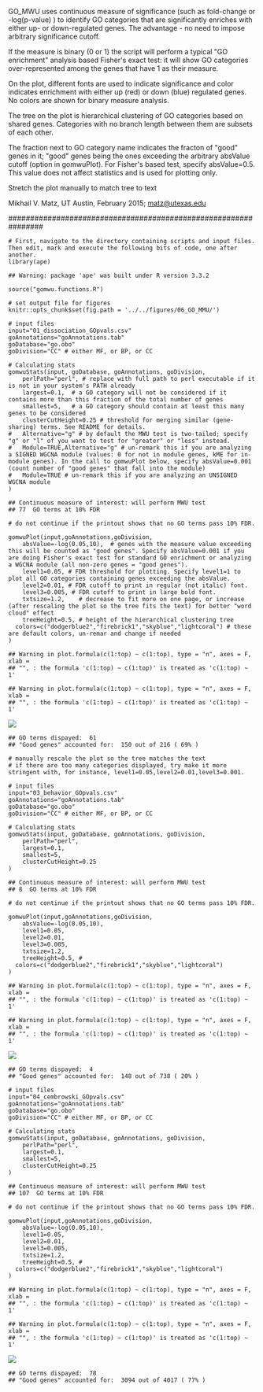 GO\_MWU uses continuous measure of significance (such as fold-change or
-log(p-value) ) to identify GO categories that are significantly
enriches with either up- or down-regulated genes. The advantage - no
need to impose arbitrary significance cutoff.

If the measure is binary (0 or 1) the script will perform a typical "GO
enrichment" analysis based Fisher's exact test: it will show GO
categories over-represented among the genes that have 1 as their
measure.

On the plot, different fonts are used to indicate significance and color
indicates enrichment with either up (red) or down (blue) regulated
genes. No colors are shown for binary measure analysis.

The tree on the plot is hierarchical clustering of GO categories based
on shared genes. Categories with no branch length between them are
subsets of each other.

The fraction next to GO category name indicates the fracton of "good"
genes in it; "good" genes being the ones exceeding the arbitrary
absValue cutoff (option in gomwuPlot). For Fisher's based test, specify
absValue=0.5. This value does not affect statistics and is used for
plotting only.

Stretch the plot manually to match tree to text

Mikhail V. Matz, UT Austin, February 2015; <matz@utexas.edu>

################################################################ 

    # First, navigate to the directory containing scripts and input files. Then edit, mark and execute the following bits of code, one after another.
    library(ape)

    ## Warning: package 'ape' was built under R version 3.3.2

    source("gomwu.functions.R")

    # set output file for figures 
    knitr::opts_chunk$set(fig.path = '../../figures/06_GO_MMU/')

    # input files
    input="01_dissociation_GOpvals.csv" 
    goAnnotations="goAnnotations.tab" 
    goDatabase="go.obo" 
    goDivision="CC" # either MF, or BP, or CC

    # Calculating stats
    gomwuStats(input, goDatabase, goAnnotations, goDivision,
        perlPath="perl", # replace with full path to perl executable if it is not in your system's PATH already
        largest=0.1,  # a GO category will not be considered if it contains more than this fraction of the total number of genes
        smallest=5,   # a GO category should contain at least this many genes to be considered
        clusterCutHeight=0.25 # threshold for merging similar (gene-sharing) terms. See README for details.
    #   Alternative="g" # by default the MWU test is two-tailed; specify "g" or "l" of you want to test for "greater" or "less" instead. 
    #   Module=TRUE,Alternative="g" # un-remark this if you are analyzing a SIGNED WGCNA module (values: 0 for not in module genes, kME for in-module genes). In the call to gomwuPlot below, specify absValue=0.001 (count number of "good genes" that fall into the module)
    #   Module=TRUE # un-remark this if you are analyzing an UNSIGNED WGCNA module 
    )

    ## Continuous measure of interest: will perform MWU test
    ## 77  GO terms at 10% FDR

    # do not continue if the printout shows that no GO terms pass 10% FDR.

    gomwuPlot(input,goAnnotations,goDivision,
        absValue=-log(0.05,10),  # genes with the measure value exceeding this will be counted as "good genes". Specify absValue=0.001 if you are doing Fisher's exact test for standard GO enrichment or analyzing a WGCNA module (all non-zero genes = "good genes").
        level1=0.05, # FDR threshold for plotting. Specify level1=1 to plot all GO categories containing genes exceeding the absValue.
        level2=0.01, # FDR cutoff to print in regular (not italic) font.
        level3=0.005, # FDR cutoff to print in large bold font.
        txtsize=1.2,    # decrease to fit more on one page, or increase (after rescaling the plot so the tree fits the text) for better "word cloud" effect
        treeHeight=0.5, # height of the hierarchical clustering tree
      colors=c("dodgerblue2","firebrick1","skyblue","lightcoral") # these are default colors, un-remar and change if needed
    )

    ## Warning in plot.formula(c(1:top) ~ c(1:top), type = "n", axes = F, xlab =
    ## "", : the formula 'c(1:top) ~ c(1:top)' is treated as 'c(1:top) ~ 1'

    ## Warning in plot.formula(c(1:top) ~ c(1:top), type = "n", axes = F, xlab =
    ## "", : the formula 'c(1:top) ~ c(1:top)' is treated as 'c(1:top) ~ 1'

![](../../figures/06_GO_MMU/01-dissociation-1.png)

    ## GO terms dispayed:  61 
    ## "Good genes" accounted for:  150 out of 216 ( 69% )

    # manually rescale the plot so the tree matches the text 
    # if there are too many categories displayed, try make it more stringent with, for instance, level1=0.05,level2=0.01,level3=0.001.  

    # input files
    input="03_behavior_GOpvals.csv" 
    goAnnotations="goAnnotations.tab" 
    goDatabase="go.obo" 
    goDivision="CC" # either MF, or BP, or CC

    # Calculating stats
    gomwuStats(input, goDatabase, goAnnotations, goDivision,
        perlPath="perl", 
        largest=0.1,  
        smallest=5,   
        clusterCutHeight=0.25 
    )

    ## Continuous measure of interest: will perform MWU test
    ## 8  GO terms at 10% FDR

    # do not continue if the printout shows that no GO terms pass 10% FDR.

    gomwuPlot(input,goAnnotations,goDivision,
        absValue=-log(0.05,10),  
        level1=0.05, 
        level2=0.01, 
        level3=0.005, 
        txtsize=1.2,    
        treeHeight=0.5, #
      colors=c("dodgerblue2","firebrick1","skyblue","lightcoral") 
    )

    ## Warning in plot.formula(c(1:top) ~ c(1:top), type = "n", axes = F, xlab =
    ## "", : the formula 'c(1:top) ~ c(1:top)' is treated as 'c(1:top) ~ 1'

    ## Warning in plot.formula(c(1:top) ~ c(1:top), type = "n", axes = F, xlab =
    ## "", : the formula 'c(1:top) ~ c(1:top)' is treated as 'c(1:top) ~ 1'

![](../../figures/06_GO_MMU/03-behavior-1.png)

    ## GO terms dispayed:  4 
    ## "Good genes" accounted for:  148 out of 738 ( 20% )

    # input files
    input="04_cembrowski_GOpvals.csv" 
    goAnnotations="goAnnotations.tab" 
    goDatabase="go.obo" 
    goDivision="CC" # either MF, or BP, or CC

    # Calculating stats
    gomwuStats(input, goDatabase, goAnnotations, goDivision,
        perlPath="perl", 
        largest=0.1,  
        smallest=5,   
        clusterCutHeight=0.25 
    )

    ## Continuous measure of interest: will perform MWU test
    ## 107  GO terms at 10% FDR

    # do not continue if the printout shows that no GO terms pass 10% FDR.

    gomwuPlot(input,goAnnotations,goDivision,
        absValue=-log(0.05,10),  
        level1=0.05, 
        level2=0.01, 
        level3=0.005, 
        txtsize=1.2,    
        treeHeight=0.5, #
      colors=c("dodgerblue2","firebrick1","skyblue","lightcoral") 
    )

    ## Warning in plot.formula(c(1:top) ~ c(1:top), type = "n", axes = F, xlab =
    ## "", : the formula 'c(1:top) ~ c(1:top)' is treated as 'c(1:top) ~ 1'

    ## Warning in plot.formula(c(1:top) ~ c(1:top), type = "n", axes = F, xlab =
    ## "", : the formula 'c(1:top) ~ c(1:top)' is treated as 'c(1:top) ~ 1'

![](../../figures/06_GO_MMU/04-cembrowski-1.png)

    ## GO terms dispayed:  78 
    ## "Good genes" accounted for:  3094 out of 4017 ( 77% )
